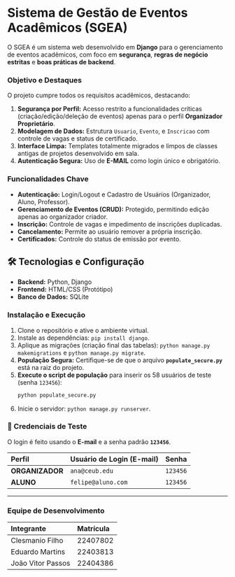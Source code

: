 # Sistema de Gestão de Eventos Acadêmicos (SGEA)

O SGEA é um sistema web desenvolvido em **Django** para o gerenciamento de eventos acadêmicos, com foco em **segurança**, **regras de negócio estritas** e **boas práticas de backend**.

### Objetivo e Destaques

O projeto cumpre todos os requisitos acadêmicos, destacando:
1.  **Segurança por Perfil:** Acesso restrito a funcionalidades críticas (criação/edição/deleção de eventos) apenas para o perfil **Organizador Proprietário**.
2.  **Modelagem de Dados:** Estrutura `Usuario`, `Evento`, e `Inscricao` com controle de vagas e status de certificado.
3.  **Interface Limpa:** Templates totalmente migrados e limpos de classes antigas de projetos desenvolvido em sala.
4.  **Autenticação Segura:** Uso de **E-MAIL** como login único e obrigatório.

### Funcionalidades Chave

* **Autenticação:** Login/Logout e Cadastro de Usuários (Organizador, Aluno, Professor).
* **Gerenciamento de Eventos (CRUD):** Protegido, permitindo edição apenas ao organizador criador.
* **Inscrição:** Controle de vagas e impedimento de inscrições duplicadas.
* **Cancelamento:** Permite ao usuário remover a própria inscrição.
* **Certificados:** Controle do status de emissão por evento.

## 🛠️ Tecnologias e Configuração

* **Backend:** Python, Django
* **Frontend:** HTML/CSS (Protótipo)
* **Banco de Dados:** SQLite

### Instalação e Execução

1.  Clone o repositório e ative o ambiente virtual.
2.  Instale as dependências: `pip install django`.
3.  Aplique as migrações (criação final das tabelas): `python manage.py makemigrations` e `python manage.py migrate`.
4.  **População Segura:** Certifique-se de que o arquivo **`populate_secure.py`** está na raiz do projeto.
5.  **Execute o script de população** para inserir os 58 usuários de teste (senha `123456`):
    ```bash
    python populate_secure.py
    ```
6.  Inicie o servidor: `python manage.py runserver`.

### 🔑 Credenciais de Teste

O login é feito usando o **E-mail** e a senha padrão **`123456`**.

| Perfil | Usuário de Login (E-mail) | Senha |
| :--- | :--- | :--- |
| **ORGANIZADOR** | `ana@ceub.edu` | `123456` |
| **ALUNO** | `felipe@aluno.com` | `123456` |

---

### Equipe de Desenvolvimento

| Integrante | Matrícula |
| :--- | :--- |
| Clesmanio Filho | 22407802 |
| Eduardo Martins | 22403813 |
| João Vitor Passos | 22404386 |
